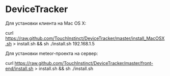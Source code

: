 DeviceTracker
=============

Для установки клиента на Mac OS X:

curl https://raw.github.com/TouchInstinct/DeviceTracker/master/install_MacOSX.sh > install.sh && sh ./install.sh 192.168.1.5


Для установки meteor-проекта на сервер:

curl https://raw.github.com/TouchInstinct/DeviceTracker/master/front-end/install.sh > install.sh && sh ./install.sh
